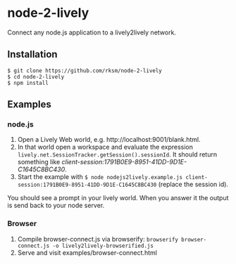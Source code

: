 # node-2-lively

Connect any node.js application to a lively2lively network.

## Installation

```
$ git clone https://github.com/rksm/node-2-lively
$ cd node-2-lively
$ npm install
```

## Examples

### node.js

1. Open a Lively Web world, e.g. http://localhost:9001/blank.html.
2. In that world open a workspace and evaluate the expression `lively.net.SessionTracker.getSession().sessionId`. It should return something like _client-session:1791B0E9-8951-41DD-9D1E-C1645C8BC430_.
3. Start the example with `$ node nodejs2lively.example.js client-session:1791B0E9-8951-41DD-9D1E-C1645C8BC430` (replace the session id).

You should see a prompt in your lively world. When you answer it the output is
send back to your node server.

### Browser

<!--nodemon -x browserify browser-connect.js -o lively2lively-browserified.js-->

1. Compile browser-connect.js via browserify: `browserify browser-connect.js -o lively2lively-browserified.js`
2. Serve and visit examples/browser-connect.html

